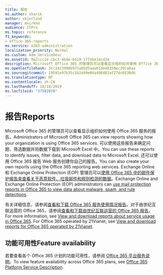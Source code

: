 ```yaml
---
title: 报告
ms.author: sharik
author: skjerland
manager: mnirkhe
audience: ITPro
ms.topic: reference
f1_keywords:
- office-365-reports
ms.service: o365-administration
localization_priority: Normal
ms.custom: Adm_ServiceDesc
ms.assetid: 0a2ccc2e-cbc3-4bde-b419-17f4be14cd24
description: Microsoft Office 365 的管理员可以查看显示组织如何使用 Office 365 服务的报告。 可以使用这些报告来确定问题、筛选数据并将数据下载到 Microsoft Excel 中。 还可以使用 Office 365 报告 Web 服务创建你自己的报告。 Exchange Online 和 Exchange Online Protection (EOP) 管理员可以使用 Office 365 中的邮件保护报告来查看关于恶意软件、垃圾邮件和规则检测的数据。
ms.openlocfilehash: 3cc3423998b975a0bd5aaa61de48359ec29ca8aa
ms.sourcegitcommit: 19591e97b35c1b2a99e04a496d83af27dc6530d6
ms.translationtype: MT
ms.contentlocale: zh-CN
ms.lasthandoff: 10/18/2019
ms.locfileid: "37582078"
---
```

# <a name="reports"></a><span data-ttu-id="735f8-106">报告</span><span class="sxs-lookup"><span data-stu-id="735f8-106">Reports</span></span>

<span data-ttu-id="735f8-107">Microsoft Office 365 的管理员可以查看显示组织如何使用 Office 365 服务的报告。</span><span class="sxs-lookup"><span data-stu-id="735f8-107">Administrators of Microsoft Office 365 can view reports showing how your organization is using Office 365 services.</span></span> <span data-ttu-id="735f8-108">可以使用这些报告来确定问题、筛选数据并将数据下载到 Microsoft Excel 中。</span><span class="sxs-lookup"><span data-stu-id="735f8-108">You can use these reports to identify issues, filter data, and download data to Microsoft Excel.</span></span> <span data-ttu-id="735f8-109">还可以使用 Office 365 报告 Web 服务创建你自己的报告。</span><span class="sxs-lookup"><span data-stu-id="735f8-109">You can also create your own reports using the Office 365 reporting web services.</span></span> <span data-ttu-id="735f8-110">Exchange Online 和 Exchange Online Protection (EOP) 管理员可以[使用 Office 365 中的邮件保护报告来查看关于恶意软件、垃圾邮件和规则检测的数据](https://go.microsoft.com/fwlink/p/?LinkId=401102)。</span><span class="sxs-lookup"><span data-stu-id="735f8-110">Exchange Online and Exchange Online Protection (EOP) administrators can [use mail protection reports in Office 365 to view data about malware, spam, and rule detections](https://go.microsoft.com/fwlink/p/?LinkId=401102).</span></span>
  
<span data-ttu-id="735f8-p103">有关详细信息，请参阅[查看和下载 Office 365 服务使用情况报告](https://go.microsoft.com/fwlink/p/?LinkID=270182)。对于由世纪互联运营的 Office 365，请参阅[查看和下载由世纪互联运营的 Office 365 报告](http://go.microsoft.com/fwlink/?LinkID=733348&amp;clcid=0x409)。</span><span class="sxs-lookup"><span data-stu-id="735f8-p103">For more information, see [View and download reports about service usage in Office 365](https://go.microsoft.com/fwlink/p/?LinkID=270182). For Office 365 operated by 21Vianet, see [View and download reports for Office 365 operated by 21Vianet](http://go.microsoft.com/fwlink/?LinkID=733348&amp;clcid=0x409).</span></span>
  
## <a name="feature-availability"></a><span data-ttu-id="735f8-113">功能可用性</span><span class="sxs-lookup"><span data-stu-id="735f8-113">Feature availability</span></span>

<span data-ttu-id="735f8-114">若要查看各个 Office 365 计划的功能可用性，请参阅 [Office 365 平台服务说明](office-365-platform-service-description.md)。</span><span class="sxs-lookup"><span data-stu-id="735f8-114">To view feature availability across Office 365 plans, see [Office 365 Platform Service Description](office-365-platform-service-description.md).</span></span>
  

